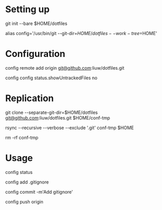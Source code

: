 # Setting up

git init --bare $HOME/dotfiles

alias config='/usr/bin/git --git-dir=$HOME/dotfiles --work-tree=$HOME'

# Configuration

config remote add origin git@github.com:liuw/dotfiles.git

config config status.showUntrackedFiles no

# Replication

git clone --separate-git-dir=$HOME/dotfiles git@github.com:liuw/dotfiles.git $HOME/conf-tmp

rsync --recursive --verbose --exclude '.git' conf-tmp $HOME

rm -rf conf-tmp

# Usage

config status

config add .gitignore

config commit -m'Add gitignore'

config push origin
